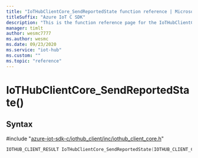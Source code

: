 ```yaml
---                             
title: "IoTHubClientCore_SendReportedState function reference | Microsoft Docs" 
titleSuffix: "Azure IoT C SDK"            
description: "This is the function reference page for the IoTHubClientCore_SendReportedState() function in the Azure IoT C SDK. This SDK is used with Azure IoT Hub and Azure IoT Hub Device Provisioning Service"            
manager: timlt                 
author: wesmc7777              
ms.author: wesmc               
ms.date: 09/23/2020                    
ms.service: "iot-hub"             
ms.custom: ""                
ms.topic: "reference"        
---                            
```


# IoTHubClientCore_SendReportedState()

## Syntax

\#include "[azure-iot-sdk-c/iothub_client/inc/iothub_client_core.h](../iothub-client-core-h.md)"  
```C
IOTHUB_CLIENT_RESULT IoTHubClientCore_SendReportedState(IOTHUB_CLIENT_CORE_HANDLE  MU_IFCOMMA2);
```

